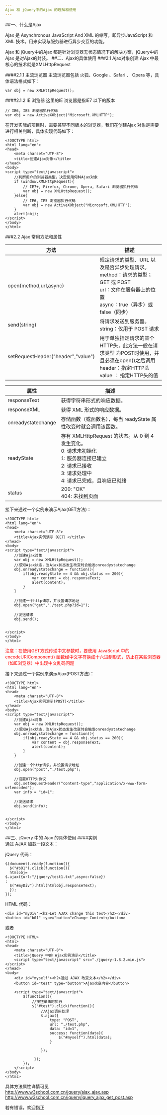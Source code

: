 ```yaml
---
Ajax 和 jQuery中的Ajax 的理解和使用
---
```

##一、什么是Ajax

Ajax 是 Asynchronous JavaScript And XML 的缩写，即异步JavaScript 和 XML 技术。用来实现与服务器进行异步交互的功能。

Ajax 和 jQuery中的Ajax 都是针对浏览器无状态情况下的解决方案，jQuery中的Ajax 是对Ajax的封装。
##二、Ajax的具体使用
###2.1 Ajax对象创建
Ajax 中最核心的技术就是XMLHttpRequest

####2.1.1 主流浏览器
主流浏览器包括 火狐、Google 、Safari 、 Opera 等，具体语法格式如下：
	
    var obj = new XMLHttpRequest(); 
####2.1.2 IE 浏览器
这里的IE 浏览器是指IE7 以下的版本

    // IE6, IE5 浏览器执行代码 
    var obj = new ActiveXObject("Microsoft.XMLHTTP"); 

在开发实际的项目时，需要兼容不同版本的浏览器，我们在创建Ajax 对象是需要进行相关判断，具体实现代码如下：

	<!DOCTYPE html>  
	<html lang="en">  
	<head>  
	    <meta charset="UTF-8">  
	    <title>创建Ajax对象</title>  
	</head>  
	<body>  
	<script type="text/javascript">  
	    //判断用户的浏览器类型，决定使用何种Ajax对象  
	    if (window.XMLHttpRequest){  
	        // IE7+, Firefox, Chrome, Opera, Safari 浏览器执行代码  
	        var obj = new XMLHttpRequest();  
	    }else{  
	        // IE6, IE5 浏览器执行代码  
	        var obj = new ActiveXObject("Microsoft.XMLHTTP");  
	    }  
	    alert(obj);  
	</script>  
	</body>  
	</html>  

###2.2 Ajax 常用方法和属性
<table>
<thead>
<tr>
  <th>方法</th>
  <th>描述</th>
</tr>
</thead>
<tbody>
<tr>
  <td>open(method,url,async)</td>
  <td>规定请求的类型、URL 以及是否异步处理请求。<br/>
      method：请求的类型；GET 或 POST<br/>
      url：文件在服务器上的位置<br/>
      async：true（异步）或 false（同步）
  </td>
</tr>
<tr>
  <td>send(string)</td>
  <td>将请求发送到服务器。<br/>
      string：仅用于 POST 请求
  </td>
</tr>
<tr>
  <td>setRequestHeader("header","value")	</td>
  <td>用于单独指定请求的某个HTTP头，此方法一般在请求类型
      为POST时使用，并且必须在open()之后调用<br/>
      header：指定HTTP头<br/>
      value ： 指定HTTP头的值
  </td>
</tr>
</tbody>
</table>
<table>
<thead>
<tr>
  <th>属性</th>
  <th>描述</th>
</tr>
</thead>
<tbody>
<tr>
  <td>responseText</td>
  <td>获得字符串形式的响应数据。
  </td>
</tr>
<tr>
  <td>responseXML</td>
  <td>获得 XML 形式的响应数据。
  </td>
</tr>
<tr>
  <td>onreadystatechange</td>
  <td>存储函数（或函数名），每当 readyState 属性改变时就会调用该函数。
  </td>
</tr>
<tr>
  <td>readyState</td>
  <td>存有 XMLHttpRequest 的状态。从 0 到 4 发生变化。<br/>
0: 请求未初始化<br/>
1: 服务器连接已建立<br/>
2: 请求已接收<br/>
3: 请求处理中<br/>
4: 请求已完成，且响应已就绪
  </td>
</tr>
<tr>
  <td>status</td>
  <td>200: "OK"<br/>
404: 未找到页面
  </td>
</tr>
</tbody>
</table>

接下来通过一个实例来演示Ajax(GET方法)：

	<!DOCTYPE html>  
	<html lang="en">  
	<head>  
	    <meta charset="UTF-8">  
	    <title>Ajax实例演示（GET）</title>  
	</head>  
	<body>  
	<script type="text/javascript">  
	    //创建Ajax对象  
	    var obj = new XMLHttpRequest();  
	    //感知Ajax状态，当Ajax状态发生改变时会触发onreadystatechange  
	    obj.onreadystatechange = function(){  
	        if(obj.readyState == 4 && obj.status == 200){  
	            var content = obj.responseText;  
	            alert(content);  
	        }  
	    }  
	  
	    //创建一个http请求，并设置请求地址  
	    obj.open("get","./test.php?id=1");  
	  
	    //发送请求  
	    obj.send();  
	      
	  
	</script>  
	</body>  
	</html>  

<font color=red >
注意：在使用GET方式传递中文参数时，要使用 JavaScript 中的 encodeURIComponent() 函数经中文字符换成十六进制形式，防止在某些浏览器（如IE浏览器）中出现中文乱码问题
</font>

接下来通过一个实例来演示Ajax(POST方法)：

	<!DOCTYPE html>  
	<html lang="en">  
	<head>  
	    <meta charset="UTF-8">  
	    <title>Ajax实例演示(POST)</title>  
	</head>  
	<body>  
	<script type="text/javascript">  
	    //创建Ajax对象  
	    var obj = new XMLHttpRequest();  
	    //感知Ajax状态，当Ajax状态发生改变时会触发onreadystatechange  
	    obj.onreadystatechange = function(){  
	        if(obj.readyState == 4 && obj.status == 200){  
	            var content = obj.responseText;  
	            alert(content);  
	        }  
	    }  
	  
	    //创建一个http请求，并设置请求地址  
	    obj.open("post","./test.php");  
	  
	    //设置HTTP头协议  
	    obj.setRequestHeader("content-type","application/x-www-form-urlencoded");  
	    var info = "id=1";  
	  
	    //发送请求  
	    obj.send(info);  
	      
	  
	</script>  
	</body>  
	</html>  

##三、jQuery  中的 Ajax 的具体使用
####实例 <br/>
通过 AJAX 加载一段文本：

jQuery 代码：

	$(document).ready(function(){
	  $("#b01").click(function(){
	  htmlobj=
	$.ajax({url:"/jquery/test1.txt",async:false})
	;
	  $("#myDiv").html(htmlobj.responseText);
	  });
	});

HTML 代码：

	<div id="myDiv"><h2>Let AJAX change this text</h2></div>
	<button id="b01" type="button">Change Content</button>

或者

	<!DOCTYPE HTML>  
	<html>  
	<head>  
	    <meta charset="UTF-8">  
	    <title>jQuery 中的 Ajax实例演示</title>  
	    <script type="text/javascript" src="./jquery-1.8.2.min.js"></script>  
	</head>  
	<body>  
	    <div id="myself"><h2>通过 AJAX 改变文本</h2></div>  
	    <button id="test" type="button">Ajax改变内容</button>  
	  
	    <script type="text/javascript">  
	        $(function(){  
	            //按钮单击时执行  
	            $("#test").click(function(){      
	                //Ajax调用处理  
	                $.ajax({  
	                    type: "POST",  
	                    url: "./test.php",  
	                    data: "id=1",  
	                    success: function(data){  
	                        $("#myself").html(data);  
	                    }  
	                       
	                });  
	                  
	             });  
	        });  
	    </script>    
	</body>  
	</html>  

具体方法属性详情可见 <br/>
http://www.w3school.com.cn/jquery/ajax_ajax.asp
http://www.w3school.com.cn/jquery/jquery_ajax_get_post.asp



若有错误，欢迎指正
